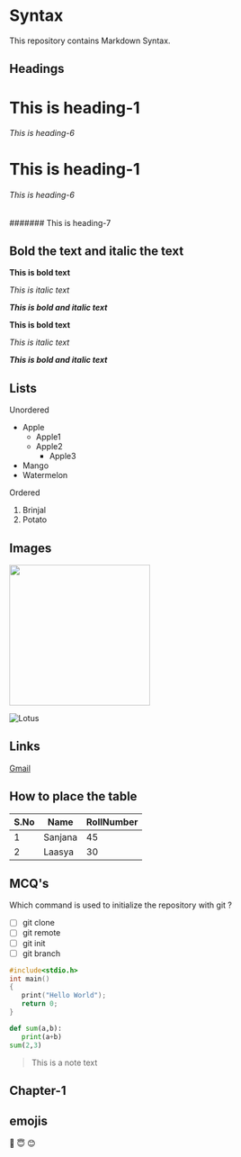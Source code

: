 # Syntax
This repository contains Markdown Syntax.

Headings
--------

<h1>This is heading-1</h1>

<h6>This is heading-6</h6>

# This is heading-1

###### This is heading-6

####### This is heading-7

Bold the text and italic the text
------

<b>This is bold text</b>

<i>This is italic text</i>

<b><i>This is bold and italic text</i></b>

**This is bold text**

*This is italic text*

***This is bold and italic text***

Lists
-----

Unordered

- Apple
  - Apple1
  - Apple2
    - Apple3
- Mango
- Watermelon

Ordered

1. Brinjal
2. Potato

Images
------
<img src="https://wallpapercave.com/wp/JVdxKyo.jpg" width=250>

![Lotus](https://wallpapercave.com/wp/JVdxKyo.jpg)

Links
-----

[Gmail](https://accounts.google.com/ServiceLogin/signinchooser?service=mail&passive=true&rm=false&continue=https%3A%2F%2Fmail.google.com%2Fmail%2F&ss=1&scc=1&ltmpl=default&ltmplcache=2&emr=1&osid=1&flowName=GlifWebSignIn&flowEntry=ServiceLogin)

How to place the table
-----


S.No|Name|RollNumber
----|----|-------
1|Sanjana|45
2|Laasya|30

MCQ's
------
Which command is used to initialize the repository with git ?

- [ ] git clone
- [ ] git remote
- [ ] git init
- [ ] git branch

```c
#include<stdio.h>
int main()
{
   print("Hello World");
   return 0;
}
```
```python
def sum(a,b):
   print(a+b)
sum(2,3)
```

> This is a note text

Chapter-1
---------

emojis
-------

:slightly_smiling_face:
:innocent:
:blush:

